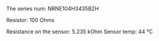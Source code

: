 The series num:
NRNE104H3435B2H


Resistor: 100 Ohms

Resistance on the sensor: 5.235 kOhm
Sensor temp: 44 °C




